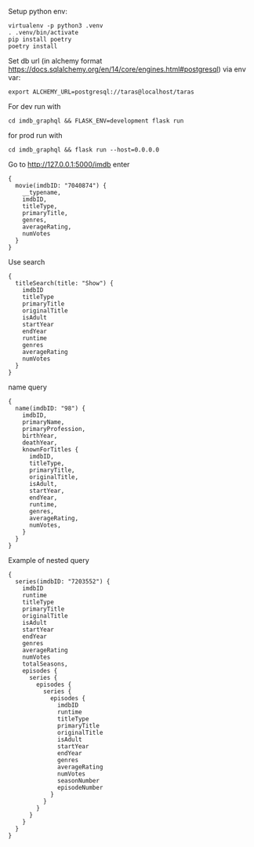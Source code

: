 Setup python env:

```
virtualenv -p python3 .venv
. .venv/bin/activate
pip install poetry
poetry install
```

Set db url (in alchemy format https://docs.sqlalchemy.org/en/14/core/engines.html#postgresql) via env var:

`export ALCHEMY_URL=postgresql://taras@localhost/taras`

For dev run with

`cd imdb_graphql && FLASK_ENV=development flask run`

for prod run with

`cd imdb_graphql && flask run --host=0.0.0.0`

Go to http://127.0.0.1:5000/imdb enter

```
{
  movie(imdbID: "7040874") {
    __typename,
    imdbID,
    titleType,
    primaryTitle,
    genres,
    averageRating,
    numVotes
  }
}
```

Use search
```
{ 
  titleSearch(title: "Show") {
    imdbID
    titleType
    primaryTitle
    originalTitle
    isAdult
    startYear
    endYear
    runtime
    genres
    averageRating
    numVotes
  }
}
```

name query
```
{
  name(imdbID: "98") {
    imdbID,
    primaryName,
    primaryProfession,
    birthYear,
    deathYear,
    knownForTitles {
      imdbID,
      titleType,
      primaryTitle,
      originalTitle,
      isAdult,
      startYear,
      endYear,
      runtime,
      genres,
      averageRating,
      numVotes,
    }
  }
}
```

Example of nested query
```
{ 
  series(imdbID: "7203552") {
    imdbID
    runtime
    titleType
    primaryTitle
    originalTitle
    isAdult
    startYear
    endYear
    genres
    averageRating
    numVotes
    totalSeasons,
    episodes {
      series {
        episodes {
          series {
            episodes {
              imdbID
              runtime
              titleType
              primaryTitle
              originalTitle
              isAdult
              startYear
              endYear
              genres
              averageRating
              numVotes
              seasonNumber
              episodeNumber
            }
          }
        }
      } 
    }
  } 
}
```